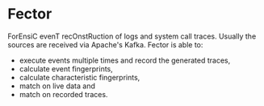 # Fector

ForEnsiC evenT recOnstRuction of logs and system call traces. Usually the sources are received via Apache's Kafka. Fector is able to:
* execute events multiple times and record the generated traces,
* calculate event fingerprints,
* calculate characteristic fingerprints,
* match on live data and
* match on recorded traces.
